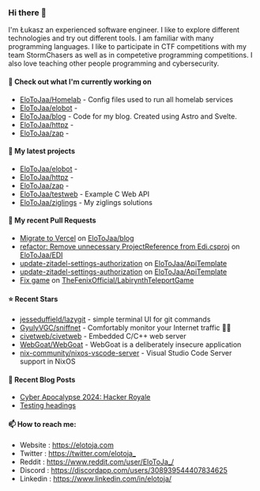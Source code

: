### Hi there 👋

I'm Łukasz an experienced software engineer. I like to explore different technologies and try out different tools. I am familiar with many programming languages. I like to participate in CTF competitions with my team StormChasers as well as in competetive programming competitions. I also love teaching other people programming and cybersecurity.

#### 👷 Check out what I'm currently working on

- [EloToJaa/Homelab](https://github.com/EloToJaa/Homelab) - Config files used to run all homelab services
- [EloToJaa/elobot](https://github.com/EloToJaa/elobot) - 
- [EloToJaa/blog](https://github.com/EloToJaa/blog) - Code for my blog. Created using Astro and Svelte.
- [EloToJaa/httpz](https://github.com/EloToJaa/httpz) - 
- [EloToJaa/zap](https://github.com/EloToJaa/zap) - 

#### 🌱 My latest projects

- [EloToJaa/elobot](https://github.com/EloToJaa/elobot) - 
- [EloToJaa/httpz](https://github.com/EloToJaa/httpz) - 
- [EloToJaa/zap](https://github.com/EloToJaa/zap) - 
- [EloToJaa/testweb](https://github.com/EloToJaa/testweb) - Example C Web API
- [EloToJaa/ziglings](https://github.com/EloToJaa/ziglings) - My ziglings solutions

#### 🔨 My recent Pull Requests

- [Migrate to Vercel](https://github.com/EloToJaa/blog/pull/167) on [EloToJaa/blog](https://github.com/EloToJaa/blog)
- [refactor: Remove unnecessary ProjectReference from Edi.csproj](https://github.com/EloToJaa/EDI/pull/8) on [EloToJaa/EDI](https://github.com/EloToJaa/EDI)
- [update-zitadel-settings-authorization](https://github.com/EloToJaa/ApiTemplate/pull/17) on [EloToJaa/ApiTemplate](https://github.com/EloToJaa/ApiTemplate)
- [update-zitadel-settings-authorization](https://github.com/EloToJaa/ApiTemplate/pull/16) on [EloToJaa/ApiTemplate](https://github.com/EloToJaa/ApiTemplate)
- [Fix game](https://github.com/TheFenixOfficial/LabirynthTeleportGame/pull/1) on [TheFenixOfficial/LabirynthTeleportGame](https://github.com/TheFenixOfficial/LabirynthTeleportGame)

#### ⭐ Recent Stars

- [jesseduffield/lazygit](https://github.com/jesseduffield/lazygit) - simple terminal UI for git commands
- [GyulyVGC/sniffnet](https://github.com/GyulyVGC/sniffnet) - Comfortably monitor your Internet traffic 🕵️‍♂️
- [civetweb/civetweb](https://github.com/civetweb/civetweb) - Embedded C/C&#43;&#43; web server
- [WebGoat/WebGoat](https://github.com/WebGoat/WebGoat) - WebGoat is a deliberately insecure application
- [nix-community/nixos-vscode-server](https://github.com/nix-community/nixos-vscode-server) - Visual Studio Code Server support in NixOS

#### 📰 Recent Blog Posts

- [Cyber Apocalypse 2024: Hacker Royale](https://elotoja.com/blog/cyber-apocalypse/)
- [Testing headings](https://elotoja.com/blog/headings/)

#### 📫 How to reach me:
  - Website   : <https://elotoja.com>
  - Twitter   : <https://twitter.com/elotoja_>
  - Reddit    : <https://www.reddit.com/user/EloToJa_/>
  - Discord   : <https://discordapp.com/users/308939544407834625>
  - Linkedin  : <https://www.linkedin.com/in/elotoja/>
